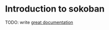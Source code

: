 # Introduction to sokoban

TODO: write [great documentation](http://jacobian.org/writing/great-documentation/what-to-write/)
